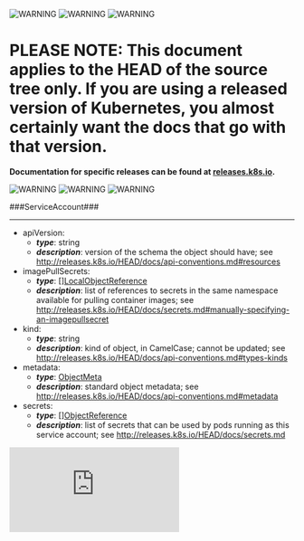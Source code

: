 <!-- BEGIN MUNGE: UNVERSIONED_WARNING -->

<!-- BEGIN STRIP_FOR_RELEASE -->

![WARNING](http://kubernetes.io/img/warning.png)
![WARNING](http://kubernetes.io/img/warning.png)
![WARNING](http://kubernetes.io/img/warning.png)

<h1>PLEASE NOTE: This document applies to the HEAD of the source
tree only. If you are using a released version of Kubernetes, you almost
certainly want the docs that go with that version.</h1>

<strong>Documentation for specific releases can be found at
[releases.k8s.io](http://releases.k8s.io).</strong>

![WARNING](http://kubernetes.io/img/warning.png)
![WARNING](http://kubernetes.io/img/warning.png)
![WARNING](http://kubernetes.io/img/warning.png)

<!-- END STRIP_FOR_RELEASE -->

<!-- END MUNGE: UNVERSIONED_WARNING -->
###ServiceAccount###

---
* apiVersion: 
  * **_type_**: string
  * **_description_**: version of the schema the object should have; see http://releases.k8s.io/HEAD/docs/api-conventions.md#resources
* imagePullSecrets: 
  * **_type_**: [][LocalObjectReference](LocalObjectReference.md)
  * **_description_**: list of references to secrets in the same namespace available for pulling container images; see http://releases.k8s.io/HEAD/docs/secrets.md#manually-specifying-an-imagepullsecret
* kind: 
  * **_type_**: string
  * **_description_**: kind of object, in CamelCase; cannot be updated; see http://releases.k8s.io/HEAD/docs/api-conventions.md#types-kinds
* metadata: 
  * **_type_**: [ObjectMeta](ObjectMeta.md)
  * **_description_**: standard object metadata; see http://releases.k8s.io/HEAD/docs/api-conventions.md#metadata
* secrets: 
  * **_type_**: [][ObjectReference](ObjectReference.md)
  * **_description_**: list of secrets that can be used by pods running as this service account; see http://releases.k8s.io/HEAD/docs/secrets.md


<!-- BEGIN MUNGE: GENERATED_ANALYTICS -->
[![Analytics](https://kubernetes-site.appspot.com/UA-36037335-10/GitHub/docs/api-types/v1/ServiceAccount.md?pixel)]()
<!-- END MUNGE: GENERATED_ANALYTICS -->

